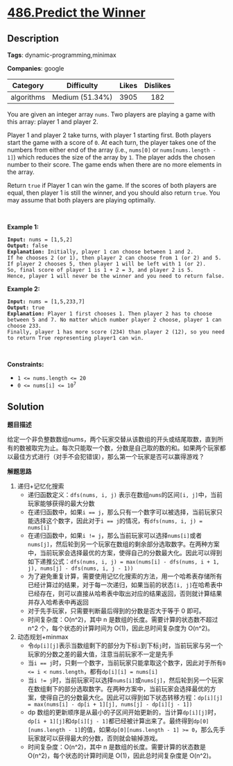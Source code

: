 # [486.Predict the Winner](https://leetcode.com/problems/predict-the-winner/description/)

## Description

**Tags**: dynamic-programming,minimax

**Companies**: google

|  Category  |   Difficulty    | Likes | Dislikes |
| :--------: | :-------------: | :---: | :------: |
| algorithms | Medium (51.34%) | 3905  |   182    |

<p>You are given an integer array <code>nums</code>. Two players are playing a game with this array: player 1 and player 2.</p>
<p>Player 1 and player 2 take turns, with player 1 starting first. Both players start the game with a score of <code>0</code>. At each turn, the player takes one of the numbers from either end of the array (i.e., <code>nums[0]</code> or <code>nums[nums.length - 1]</code>) which reduces the size of the array by <code>1</code>. The player adds the chosen number to their score. The game ends when there are no more elements in the array.</p>
<p>Return <code>true</code> if Player 1 can win the game. If the scores of both players are equal, then player 1 is still the winner, and you should also return <code>true</code>. You may assume that both players are playing optimally.</p>
<p>&nbsp;</p>
<p><strong class="example">Example 1:</strong></p>
<pre><code><strong>Input:</strong> nums = [1,5,2]
<strong>Output:</strong> false
<strong>Explanation:</strong> Initially, player 1 can choose between 1 and 2. 
If he chooses 2 (or 1), then player 2 can choose from 1 (or 2) and 5. If player 2 chooses 5, then player 1 will be left with 1 (or 2). 
So, final score of player 1 is 1 + 2 = 3, and player 2 is 5. 
Hence, player 1 will never be the winner and you need to return false.</code></pre>
<p><strong class="example">Example 2:</strong></p>
<pre><code><strong>Input:</strong> nums = [1,5,233,7]
<strong>Output:</strong> true
<strong>Explanation:</strong> Player 1 first chooses 1. Then player 2 has to choose between 5 and 7. No matter which number player 2 choose, player 1 can choose 233.
Finally, player 1 has more score (234) than player 2 (12), so you need to return True representing player1 can win.</code></pre>
<p>&nbsp;</p>
<p><strong>Constraints:</strong></p>
<ul>
  <li><code>1 &lt;= nums.length &lt;= 20</code></li>
  <li><code>0 &lt;= nums[i] &lt;= 10<sup>7</sup></code></li>
</ul>

## Solution

**题目描述**

给定一个非负整数数组nums，两个玩家交替从该数组的开头或结尾取数，直到所有的数被取完为止。每次只能取一个数，分数是自己取的数的和。如果两个玩家都以最佳方式进行（对手不会犯错误），那么第一个玩家是否可以赢得游戏？

**解题思路**

1. 递归+记忆化搜索
   - 递归函数定义：`dfs(nums, i, j)` 表示在数组`nums`的区间`[i, j]`中，当前玩家能够获得的最大分数
   - 在递归函数中，如果`i == j`，那么只有一个数字可以被选择，当前玩家只能选择这个数字，因此对于`i == j`的情况，有`dfs(nums, i, j) = nums[i]`
   - 在递归函数中，如果`i != j`，那么当前玩家可以选择`nums[i]`或者`nums[j]`，然后轮到另一个玩家在数组的剩余部分选取数字。在两种方案中，当前玩家会选择最优的方案，使得自己的分数最大化。因此可以得到如下递推公式：`dfs(nums, i, j) = max(nums[i] - dfs(nums, i + 1, j), nums[j] - dfs(nums, i, j - 1))`
   - 为了避免重复计算，需要使用记忆化搜索的方法，用一个哈希表存储所有已经计算过的结果，对于每一次递归，如果当前的状态`[i, j]`在哈希表中已经存在，则可以直接从哈希表中取出对应的结果返回，否则就计算结果并存入哈希表中再返回
   - 对于先手玩家，只需要判断最后得到的分数是否大于等于 0 即可。
   - 时间复杂度：O(n^2)，其中 n 是数组的长度。需要计算的状态数不超过 n^2 个，每个状态的计算时间为 O(1)，因此总时间复杂度为 O(n^2)。
2. 动态规划+minmax
   - 令`dp[i][j]`表示当数组剩下的部分为下标`i`到下标`j`时，当前玩家与另一个玩家的分数之差的最大值，注意当前玩家不一定是先手
   - 当`i == j`时，只剩一个数字，当前玩家只能拿取这个数字，因此对于所有`0 <= i < nums.length`，都有`dp[i][i] = nums[i]`
   - 当`i != j`时，当前玩家可以选择`nums[i]`或`nums[j]`，然后轮到另一个玩家在数组剩下的部分选取数字。在两种方案中，当前玩家会选择最优的方案，使得自己的分数最大化。因此可以得到如下状态转移方程：`dp[i][j] = max(nums[i] - dp[i + 1][j], nums[j] - dp[i][j - 1])`
   - dp 数组的更新顺序是从最小的子区间开始更新的，当计算`dp[i][j]`时，`dp[i + 1][j]`和`dp[i][j - 1]`都已经被计算出来了。最终得到`dp[0][nums.length - 1]`的值，如果`dp[0][nums.length - 1] >= 0`，那么先手玩家就可以获得最大的分数，否则就会输掉游戏。
   - 时间复杂度：O(n^2)，其中 n 是数组的长度。需要计算的状态数是 O(n^2)，每个状态的计算时间是 O(1)，因此总时间复杂度是 O(n^2)。
